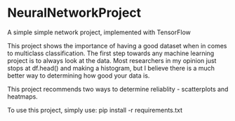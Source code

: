 # NeuralNetworkProject
 A simple simple network project, implemented with TensorFlow

 This project shows the importance of having a good dataset when in comes to multiclass classification.
 The first step towards any machine learning project is to always look at the data. Most researchers in my opinion just stops at df.head() and making a histogram, but I believe there is a much better way to determining how good your data is.

 This project recommends two ways to determine reliablity - scatterplots and heatmaps.

 To use this project, simply use:
pip install -r requirements.txt


